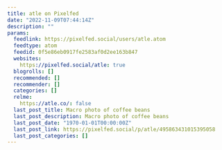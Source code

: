 ```yaml
---
title: atle on Pixelfed
date: "2022-11-09T07:44:14Z"
description: ""
params:
  feedlink: https://pixelfed.social/users/atle.atom
  feedtype: atom
  feedid: 0f5e86eb0917fe2583af0d2ee163b847
  websites:
    https://pixelfed.social/atle: true
  blogrolls: []
  recommended: []
  recommender: []
  categories: []
  relme:
    https://atle.co/: false
  last_post_title: Macro photo of coffee beans
  last_post_description: Macro photo of coffee beans
  last_post_date: "1970-01-01T00:00:00Z"
  last_post_link: https://pixelfed.social/p/atle/495863431015395058
  last_post_categories: []
---
```

